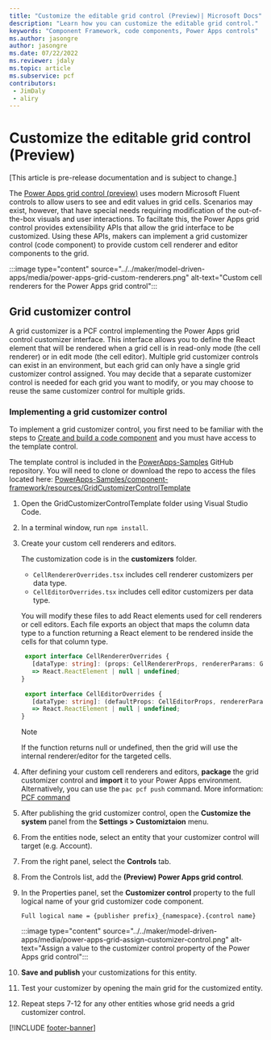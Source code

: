 ```yaml
---
title: "Customize the editable grid control (Preview)| Microsoft Docs"
description: "Learn how you can customize the editable grid control."
keywords: "Component Framework, code components, Power Apps controls"
ms.author: jasongre
author: jasongre
ms.date: 07/22/2022
ms.reviewer: jdaly
ms.topic: article
ms.subservice: pcf
contributors:
 - JimDaly
 - aliry
---
```


# Customize the editable grid control (Preview)

[This article is pre-release documentation and is subject to change.]

The  [Power Apps grid control (preview)](../../maker/model-driven-apps/the-power-apps-grid-control.md) uses modern Microsoft Fluent controls to allow users to see and edit values in grid cells. Scenarios may exist, however, that have special needs requiring modification of the out-of-the-box visuals and user interactions. To faciltate this, the Power Apps grid control provides extensibility APIs that allow the grid interface to be customized. Using these APIs, makers can implement a grid customizer control (code component) to provide custom cell renderer and editor components to the grid. 

:::image type="content" source="../../maker/model-driven-apps/media/power-apps-grid-custom-renderers.png" alt-text="Custom cell renderers for the Power Apps grid control":::

## Grid customizer control

A grid customizer is a PCF control implementing the Power Apps grid control customizer interface. This interface allows you to define the React element that will be rendered when a grid cell is in read-only mode (the cell renderer) or in edit mode (the cell editor). Multiple grid customizer controls can exist in an environment, but each grid can only have a single grid customizer control assigned. You may decide that a separate customizer control is needed for each grid you want to modify, or you may choose to reuse the same customizer control for multiple grids.

### Implementing a grid customizer control

To implement a grid customizer control, you first need to be familiar with the steps to [Create and build a code component](create-custom-controls-using-pcf.md) and you must have access to the template control.

The template control is included in the [PowerApps-Samples](https://github.com/microsoft/PowerApps-Samples) GitHub repository. You will need to clone or download the repo to access the files located here: [PowerApps-Samples/component-framework/resources/GridCustomizerControlTemplate](https://github.com/microsoft/PowerApps-Samples/tree/master/component-framework/resources/GridCustomizerControlTemplate)

1. Open the GridCustomizerControlTemplate folder using Visual Studio Code.
1. In a terminal window, run `npm install`.
1. Create your custom cell renderers and editors.

   The customization code is in the **customizers** folder.
   - `CellRendererOverrides.tsx` includes cell renderer customizers per data type.
   - `CellEditorOverrides.tsx` includes cell editor customizers per data type.

   You will modify these files to add React elements used for cell renderers or cell editors. Each file exports an object that maps the column data type to a function returning a React element to be rendered inside the cells for that column type.
    
   ```typescript
    export interface CellRendererOverrides {
      [dataType: string]: (props: CellRendererProps, rendererParams: GetRendererParams)
      => React.ReactElement | null | undefined; 
   }
        
    export interface CellEditorOverrides {
      [dataType: string]: (defaultProps: CellEditorProps, rendererParams: GetEditorParams)
      => React.ReactElement | null | undefined; 
   }
   ```

   > [!NOTE]
   > If the function returns null or undefined, then the grid will use the internal renderer/editor for the targeted cells.
    
1. After defining your custom cell renderers and editors, **package** the grid customizer control and **import** it to your Power Apps environment. Alternatively, you can use the `pac pcf push` command. More information: [PCF command](/power-platform/developer/cli/reference/pcf-command)
1. After publishing the grid customizer control, open the **Customize the system** panel from the **Settings > Customiztaion** menu.
1. From the entities node, select an entity that your customizer control will target (e.g. Account).  
1. From the right panel, select the **Controls** tab.
1. From the Controls list, add the **(Preview) Power Apps grid control**.
1. In the Properties panel, set the **Customizer control** property to the full logical name of your grid customizer code component.

   `Full logical name = {publisher prefix}_{namespace}.{control name}`

   :::image type="content" source="../../maker/model-driven-apps/media/power-apps-grid-assign-customizer-control.png" alt-text="Assign a value to the customizer control property of the Power Apps grid control":::
 
1. **Save and publish** your customizations for this entity.
1. Test your customizer by opening the main grid for the customized entity. 
1. Repeat steps 7-12 for any other entities whose grid needs a grid customizer control.


[!INCLUDE [footer-banner](../../includes/footer-banner.md)]